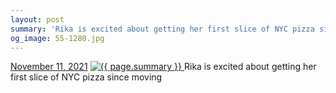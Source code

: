 ```yaml
---
layout: post
summary: 'Rika is excited about getting her first slice of NYC pizza since moving'
og_image: 55-1280.jpg
---
```


<p>
  <time>
    <a href="/55">November 11, 2021</a>
  </time>
  <a href="/55">
    <img src="{{ site.assets_url }}/55-640.jpg" srcset="{{ site.assets_url }}/55-320.jpg 320w, {{ site.assets_url }}/55-640.jpg 640w, {{ site.assets_url }}/55-960.jpg 960w, {{ site.assets_url }}/55-1280.jpg 1280w" sizes="(min-width: 700px) 50vw, calc(100vw - 2rem)" alt="{{ page.summary }}" />
  </a>
  <span>Rika is excited about getting her first slice of NYC pizza since moving</span>
</p>
